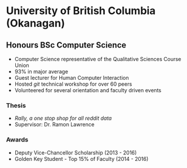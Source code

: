 # University of British Columbia (Okanagan)

## Honours BSc Computer Science

- Computer Science representative of the Qualitative Sciences Course Union
- 93% in major average
- Guest lecturer for Human Computer Interaction
- Hosted _git_ technical workshop for over 60 peers
- Volunteered for several orientation and faculty driven events

### Thesis

<!-- TODO: PDF Download -->

- _Rally, a one stop shop for all reddit data_
- Supervisor: Dr. Ramon Lawrence

### Awards

- Deputy Vice-Chancellor Scholarship (2013 - 2016)
- Golden Key Student - Top 15% of Faculty (2014 - 2016)